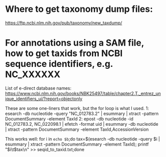 # Where to get taxonomy dump files:
https://ftp.ncbi.nlm.nih.gov/pub/taxonomy/new_taxdump/

# For annotations using a SAM file, how to get taxids from NCBI sequence identifiers, e.g. NC_XXXXXX
List of e-direct database names: https://www.ncbi.nlm.nih.gov/books/NBK25497/table/chapter2.T._entrez_unique_identifiers_ui/?report=objectonly

These are some one-liners that work, but the for loop is what I used. 
1:
esearch -db nucleotide -query "NC_012783.2" | esummary | xtract -pattern DocumentSummary -element TaxId
2:
epost -db nucleotide -id NC_012783.2, NC_022098.1 | efetch -format uid | esummary -db nucleotide | xtract -pattern DocumentSummary -element TaxId,AccessionVersion

This works well:
for i in `echo $b`;do tax=$(esearch -db nucleotide -query $i | esummary | xtract -pattern DocumentSummary -element TaxId); printf "$i\t$tax\n" >> seqid_to_taxid.txt;done

